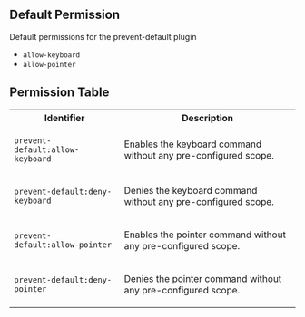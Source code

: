 ## Default Permission

Default permissions for the prevent-default plugin

- `allow-keyboard`
- `allow-pointer`

## Permission Table 

<table>
<tr>
<th>Identifier</th>
<th>Description</th>
</tr>


<tr>
<td>

`prevent-default:allow-keyboard`

</td>
<td>

Enables the keyboard command without any pre-configured scope.

</td>
</tr>

<tr>
<td>

`prevent-default:deny-keyboard`

</td>
<td>

Denies the keyboard command without any pre-configured scope.

</td>
</tr>

<tr>
<td>

`prevent-default:allow-pointer`

</td>
<td>

Enables the pointer command without any pre-configured scope.

</td>
</tr>

<tr>
<td>

`prevent-default:deny-pointer`

</td>
<td>

Denies the pointer command without any pre-configured scope.

</td>
</tr>
</table>
